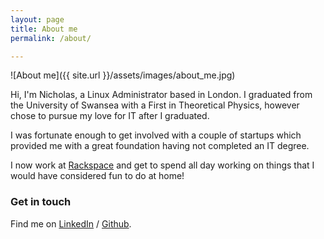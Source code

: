 ```yaml
---
layout: page
title: About me
permalink: /about/

---
```


![About me]({{ site.url }}/assets/images/about_me.jpg)

Hi, I'm Nicholas, a Linux Administrator based in London. I graduated
from the University of Swansea with a First in Theoretical Physics, however
chose to pursue my love for IT after I graduated.

I was fortunate enough to get involved with a couple of startups which provided
me with a great foundation having not completed an IT degree.

I now work at [Rackspace][rs] and get to spend all day working on things that I
would have considered fun to do at home!

### Get in touch

Find me on [LinkedIn][linkedin] / [Github][github].

[rs]: https://www.rackspace.co.uk
[linkedin]: https://www.linkedin.com/in/nickrhodes1
[github]: https://github.com/nickrhodes-gh
